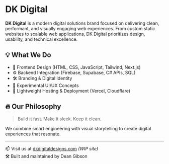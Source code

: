 # DK Digital

**DK Digital** is a modern digital solutions brand focused on delivering clean, performant, and visually engaging web experiences. From custom static websites to scalable web applications, DK Digital prioritizes design, usability, and technical excellence.

## 💡 What We Do

- 🎨 Frontend Design (HTML, CSS, JavaScript, Tailwind, Next.js)
- ⚙️ Backend Integration (Firebase, Supabase, C# APIs, SQL)
- 🛠️ Branding & Digital Identity
- 🧪 Experimental UI/UX Concepts
- 🚀 Lightweight Hosting & Deployment (Vercel, Cloudflare)

## 🔥 Our Philosophy

> Build it fast. Make it sleek. Keep it clean.

We combine smart engineering with visual storytelling to create digital experiences that resonate.

---

📫 Visit us at [dkdigitaldesigns.com](https://dkdigitaldesigns.com) *(WIP site)*  
🛠 Built and maintained by Dean Gibson
